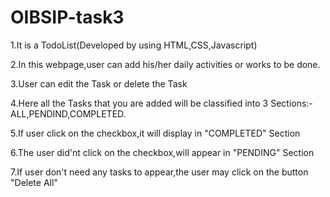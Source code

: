 # OIBSIP-task3


1.It is a TodoList(Developed by using HTML,CSS,Javascript) 

2.In this webpage,user can add his/her daily activities or works to be done.

3.User can edit the Task or delete the Task

4.Here all the Tasks that you are added will be classified into 3 Sections:-ALL,PENDIND,COMPLETED.

5.If user click on the checkbox,it will display in "COMPLETED" Section

6.The user did'nt click on the checkbox,will appear in "PENDING" Section

7.If user don't need any tasks to appear,the user may click on the button "Delete All"
